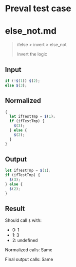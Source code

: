 # Preval test case

# else_not.md

> ifelse > invert > else_not
>
> Invert the logic

## Input

`````js filename=intro
if (!$(1)) $(2);
else $(3);
`````

## Normalized

`````js filename=intro
{
  let ifTestTmp = $(1);
  if (ifTestTmp) {
    $(3);
  } else {
    $(2);
  }
}
`````

## Output

`````js filename=intro
let ifTestTmp = $(1);
if (ifTestTmp) {
  $(3);
} else {
  $(2);
}
`````

## Result

Should call `$` with:
 - 0: 1
 - 1: 3
 - 2: undefined

Normalized calls: Same

Final output calls: Same
